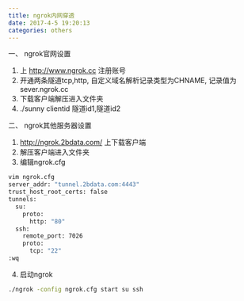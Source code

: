 ```yaml
---
title: ngrok内网穿透
date: 2017-4-5 19:20:13
categories: others
---
```

一、 ngrok官网设置
1. 上 http://www.ngrok.cc  注册账号
2. 开通两条隧道tcp,http, 自定义域名解析记录类型为CHNAME, 记录值为sever.ngrok.cc
3. 下载客户端解压进入文件夹
4. ./sunny clientid 隧道id1,隧道id2

二、 ngrok其他服务器设置
1. http://ngrok.2bdata.com/ 上下载客户端
2. 解压客户端进入文件夹
3. 编辑ngrok.cfg
```bash
vim ngrok.cfg
server_addr: "tunnel.2bdata.com:4443"
trust_host_root_certs: false
tunnels:
  su:
    proto:
      http: "80"
  ssh:
    remote_port: 7026
    proto:
      tcp: "22"
:wq
```
4. 启动ngrok
```bash
./ngrok -config ngrok.cfg start su ssh
```